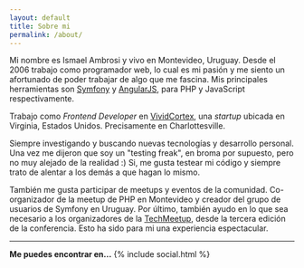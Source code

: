 ```yaml
---
layout: default
title: Sobre mi
permalink: /about/
---
```


Mi nombre es Ismael Ambrosi y vivo en Montevideo, Uruguay. Desde el 2006 trabajo
como programador web, lo cual es mi pasión y me siento un afortunado de poder
trabajar de algo que me fascina.
Mis principales herramientas son [Symfony][symfony] y [AngularJS][angularjs],
para PHP y JavaScript respectivamente.

Trabajo como _Frontend Developer_ en [VividCortex][vividcortex], una _startup_
ubicada en Virginia, Estados Unidos. Precisamente en Charlottesville.

Siempre investigando y buscando nuevas tecnologías y desarrollo personal. Una
vez me dijeron que soy un "testing freak", en broma por supuesto, pero no muy
alejado de la realidad :) Si, me gusta testear mi código y siempre trato de
alentar a los demás a que hagan lo mismo.

También me gusta participar de meetups y eventos de la comunidad. Co-organizador
de la meetup de PHP en Montevideo y creador del grupo de usuarios de Symfony en
Uruguay. Por último, también ayudo en lo que sea necesario a los organizadores
de la [TechMeetup][techmeetup], desde la tercera edición de la conferencia. Esto
ha sido para mi una experiencia espectacular.

---

__Me puedes encontrar en...__
{% include social.html %}


[vividcortex]: http://vividcortex.com "VividCortex"
[symfony]: http://symfony.com "Symfony"
[angularjs]: https://angularjs.org "AngularJS"
[techmeetup]: http://tech.meetup.uy/ "TechMeetup"

